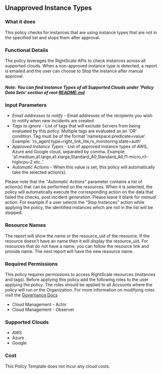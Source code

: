 ## Unapproved Instance Types

### What it does

This policy checks for instances that are using instance types that are not in the specified list and stops them after approval.

### Functional Details

The policy leverages the RightScale APIs to check instances across all supported clouds. When a non-approved instance type is detected, a report is emailed and the user can choose to Stop the instance after manual approval.

##### Note: You can find Instance Types of all Supported Clouds under 'Policy Data Sets' section of root [README.md](https://github.com/flexera/policy_templates/blob/master/README.md)

### Input Parameters

- *Email addresses to notify* - Email addresses of the recipients you wish to notify when new incidents are created
- *Tags to ignore* - List of tags that will exclude Servers from being evaluated by this policy. Multiple tags are evaluated as an 'OR' condition. Tag must be of the format 'namespace:predicate=value'. Example: 'rs_agent:type=right_link_lite,rs_monitoring:state=auth'
- *Approved Instance Types* - List of approved instance types of AWS, Azure and Google cloud, separated by comma. Example: 'a1.medium,a1.large,a1.xlarge,Standard_A0,Standard_A6,f1-micro,n1-highcpu-2 etc..'.
- *Automatic Actions* - When this value is set, this policy will automatically take the selected action(s).

Please note that the "*Automatic Actions*" parameter contains a list of action(s) that can be performed on the resources. When it is selected, the policy will automatically execute the corresponding action on the data that failed the checks, post incident generation. Please leave it blank for *manual* action.
For example if a user selects the "Stop Instances" action while applying the policy, the identified instances which are not in the list will be stopped.

### Resource Names

The report will show the name or the resource_uid of the resource. If the resource doesn't have an name then it will display the resource_uid. For resources that do not have a name, you can follow the resource link and provide name. The next report will have the new resource name.

### Required Permissions

This policy requires permissions to access RightScale resources (instances and tags). Before applying this policy add the following roles to the user applying the policy. The roles should be applied to all Accounts where the policy will run or the Organization. For more information on modifying roles visit the [Governance Docs](https://docs.rightscale.com/cm/ref/user_roles.html)

- Cloud Management - Actor
- Cloud Management - Observer

### Supported Clouds

- AWS
- Azure
- Google

### Cost

This Policy Template does not incur any cloud costs.
